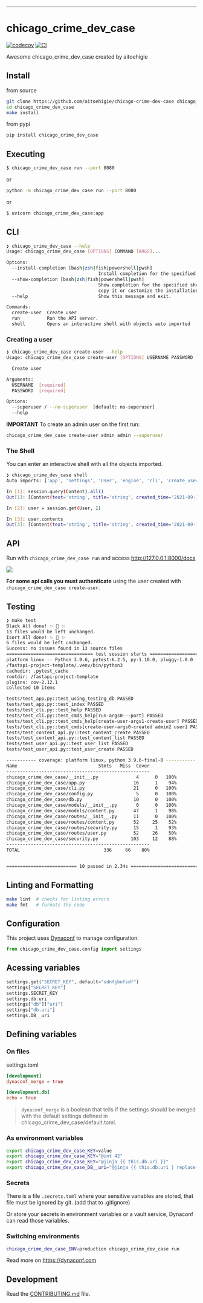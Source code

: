 
---
# chicago_crime_dev_case

[![codecov](https://codecov.io/gh/aitoehigie/chicago-crime-dev-case/branch/main/graph/badge.svg?token=chicago-crime-dev-case_token_here)](https://codecov.io/gh/aitoehigie/chicago-crime-dev-case)
[![CI](https://github.com/aitoehigie/chicago-crime-dev-case/actions/workflows/main.yml/badge.svg)](https://github.com/aitoehigie/chicago-crime-dev-case/actions/workflows/main.yml)

Awesome chicago_crime_dev_case created by aitoehigie

## Install

from source
```bash
git clone https://github.com/aitoehigie/chicago-crime-dev-case chicago_crime_dev_case
cd chicago_crime_dev_case
make install
```

from pypi

```bash
pip install chicago_crime_dev_case
```

## Executing

```bash
$ chicago_crime_dev_case run --port 8080
```

or

```bash
python -m chicago_crime_dev_case run --port 8080
```

or

```bash
$ uvicorn chicago_crime_dev_case:app
```

## CLI

```bash
❯ chicago_crime_dev_case --help
Usage: chicago_crime_dev_case [OPTIONS] COMMAND [ARGS]...

Options:
  --install-completion [bash|zsh|fish|powershell|pwsh]
                                  Install completion for the specified shell.
  --show-completion [bash|zsh|fish|powershell|pwsh]
                                  Show completion for the specified shell, to
                                  copy it or customize the installation.
  --help                          Show this message and exit.

Commands:
  create-user  Create user
  run          Run the API server.
  shell        Opens an interactive shell with objects auto imported
```

### Creating a user

```bash
❯ chicago_crime_dev_case create-user --help
Usage: chicago_crime_dev_case create-user [OPTIONS] USERNAME PASSWORD

  Create user

Arguments:
  USERNAME  [required]
  PASSWORD  [required]

Options:
  --superuser / --no-superuser  [default: no-superuser]
  --help 
```

**IMPORTANT** To create an admin user on the first run:

```bash
chicago_crime_dev_case create-user admin admin --superuser
```

### The Shell

You can enter an interactive shell with all the objects imported.

```bash
❯ chicago_crime_dev_case shell       
Auto imports: ['app', 'settings', 'User', 'engine', 'cli', 'create_user', 'select', 'session', 'Content']

In [1]: session.query(Content).all()
Out[1]: [Content(text='string', title='string', created_time='2021-09-14T19:25:00.050441', user_id=1, slug='string', id=1, published=False, tags='string')]

In [2]: user = session.get(User, 1)

In [3]: user.contents
Out[3]: [Content(text='string', title='string', created_time='2021-09-14T19:25:00.050441', user_id=1, slug='string', id=1, published=False, tags='string')]
```

## API

Run with `chicago_crime_dev_case run` and access http://127.0.0.1:8000/docs

![](https://raw.githubusercontent.com/rochacbruno/fastapi-project-template/master/docs/api.png)


**For some api calls you must authenticate** using the user created with `chicago_crime_dev_case create-user`.

## Testing

``` bash
❯ make test
Black All done! ✨ 🍰 ✨
13 files would be left unchanged.
Isort All done! ✨ 🍰 ✨
6 files would be left unchanged.
Success: no issues found in 13 source files
================================ test session starts ===========================
platform linux -- Python 3.9.6, pytest-6.2.5, py-1.10.0, pluggy-1.0.0 -- 
/fastapi-project-template/.venv/bin/python3
cachedir: .pytest_cache
rootdir: /fastapi-project-template
plugins: cov-2.12.1
collected 10 items                                                                                                                               

tests/test_app.py::test_using_testing_db PASSED                           [ 10%]
tests/test_app.py::test_index PASSED                                      [ 20%]
tests/test_cli.py::test_help PASSED                                       [ 30%]
tests/test_cli.py::test_cmds_help[run-args0---port] PASSED                [ 40%]
tests/test_cli.py::test_cmds_help[create-user-args1-create-user] PASSED   [ 50%]
tests/test_cli.py::test_cmds[create-user-args0-created admin2 user] PASSED[ 60%]
tests/test_content_api.py::test_content_create PASSED                     [ 70%]
tests/test_content_api.py::test_content_list PASSED                       [ 80%]
tests/test_user_api.py::test_user_list PASSED                             [ 90%]
tests/test_user_api.py::test_user_create PASSED                           [100%]

----------- coverage: platform linux, python 3.9.6-final-0 -----------
Name                              Stmts   Miss  Cover
-----------------------------------------------------
chicago_crime_dev_case/__init__.py              4      0   100%
chicago_crime_dev_case/app.py                  16      1    94%
chicago_crime_dev_case/cli.py                  21      0   100%
chicago_crime_dev_case/config.py                5      0   100%
chicago_crime_dev_case/db.py                   10      0   100%
chicago_crime_dev_case/models/__init__.py       0      0   100%
chicago_crime_dev_case/models/content.py       47      1    98%
chicago_crime_dev_case/routes/__init__.py      11      0   100%
chicago_crime_dev_case/routes/content.py       52     25    52%
chicago_crime_dev_case/routes/security.py      15      1    93%
chicago_crime_dev_case/routes/user.py          52     26    50%
chicago_crime_dev_case/security.py            103     12    88%
-----------------------------------------------------
TOTAL                               336     66    80%


========================== 10 passed in 2.34s ==================================

```

## Linting and Formatting

```bash
make lint  # checks for linting errors
make fmt   # formats the code
```


## Configuration

This project uses [Dynaconf](https://dynaconf.com) to manage configuration.

```py
from chicago_crime_dev_case.config import settings
```

## Acessing variables

```py
settings.get("SECRET_KEY", default="sdnfjbnfsdf")
settings["SECRET_KEY"]
settings.SECRET_KEY
settings.db.uri
settings["db"]["uri"]
settings["db.uri"]
settings.DB__uri
```

## Defining variables

### On files

settings.toml

```toml
[development]
dynaconf_merge = true

[development.db]
echo = true
```

> `dynaconf_merge` is a boolean that tells if the settings should be merged with the default settings defined in chicago_crime_dev_case/default.toml.

### As environment variables
```bash
export chicago_crime_dev_case_KEY=value
export chicago_crime_dev_case_KEY="@int 42"
export chicago_crime_dev_case_KEY="@jinja {{ this.db.uri }}"
export chicago_crime_dev_case_DB__uri="@jinja {{ this.db.uri | replace('db', 'data') }}"
```

### Secrets

There is a file `.secrets.toml` where your sensitive variables are stored,
that file must be ignored by git. (add that to .gitignore)

Or store your secrets in environment variables or a vault service, Dynaconf
can read those variables.

### Switching environments

```bash
chicago_crime_dev_case_ENV=production chicago_crime_dev_case run
```

Read more on https://dynaconf.com

## Development

Read the [CONTRIBUTING.md](CONTRIBUTING.md) file.
